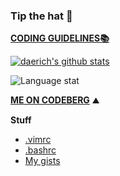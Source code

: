 ### Tip the hat  🎩 
__[CODING GUIDELINES📚](https://gist.github.com/daerich/12e6e8d6586b31f370e8bf2c0ed1bee1)__

[![daerich's github stats](https://github-readme-stats.vercel.app/api?username=daerich&include_all_commits=true&show_icons=true&hide_title=true&hide_border=true?exclude_repo=daerich.github.io,daerich.github.io.old)](https://github.com/daerich)

![Language stat](https://github-readme-stats.vercel.app/api/top-langs/?username=daerich&exclude_repo=daerich.github.io,daerich.github.io.old,Payday-Left-Handed-Mod,void-docs)

__[ME ON CODEBERG](https://codeberg.org/daerich)__ ⛰️

__Stuff__
- [.vimrc](https://gist.github.com/daerich/0eeb70d5c55c88d6fe58d4408fa22cc3)
- [.bashrc](https://gist.github.com/daerich/77a146d949881de91fee8bf98d4073fa)
- [My gists](https://gist.github.com/daerich)
<!--
**daerich/daerich** is a ✨ _special_ ✨ repository because its `README.md` (this file) appears on your GitHub profile.

Here are some ideas to get you started:

- 🔭 I’m currently working on ...
- 🌱 I’m currently learning ...
- 👯 I’m looking to collaborate on ...
- 🤔 I’m looking for help with ...
- 💬 Ask me about ...
- 📫 How to reach me: ...
- 😄 Pronouns: ...
- ⚡ Fun fact: ...
-->
